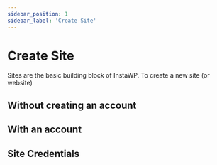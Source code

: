 ```yaml
---
sidebar_position: 1
sidebar_label: 'Create Site'
---
```


# Create Site

Sites are the basic building block of InstaWP. To create a new site (or website)

## Without creating an account


## With an account


## Site Credentials